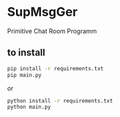 # SupMsgGer
Primitive Chat Room Programm

## to install
```sh
pip install -r requirements.txt
pip main.py
```
or
```sh
python install -r requirements.txt
python main.py
```
